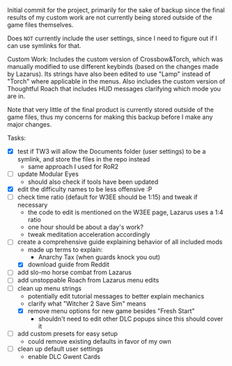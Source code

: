 Initial commit for the project, primarily for the sake of backup since the final results of my custom work are not currently being stored outside of the game files themselves.

Does `NOT` currently include the user settings, since I need to figure out if I can use symlinks for that.

Custom Work:
Includes the custom version of Crossbow&Torch, which was manually modified to use different keybinds (based on the changes made by Lazarus). Its strings have also been edited to use "Lamp" instead of "Torch" where applicable in the menus.
Also includes the custom version of Thoughtful Roach that includes HUD messages clarifying which mode you are in.

Note that very little of the final product is currently stored outside of the game files, thus my concerns for making this backup before I make any major changes.

Tasks:
- [X] test if TW3 will allow the Documents folder (user settings) to be a symlink, and store the files in the repo instead
	- same approach I used for RoR2
- [ ] update Modular Eyes
	- should also check if tools have been updated
- [X] edit the difficulty names to be less offensive :P
- [ ] check time ratio (default for W3EE should be 1:15) and tweak if necessary
	- the code to edit is mentioned on the W3EE page, Lazarus uses a 1:4 ratio
	- one hour should be about a day's work?
	- tweak meditation acceleration accordingly
- [ ] create a comprehensive guide explaining behavior of all included mods
  - made up terms to explain:
    - Anarchy Tax (when guards knock you out)
  - [X] download guide from Reddit
- [ ] add slo-mo horse combat from Lazarus
- [ ] add unstoppable Roach from Lazarus
menu edits
- [ ] clean up menu strings
  - potentially edit tutorial messages to better explain mechanics
  - clarify what "Witcher 2 Save Sim" means
  - [X] remove menu options for new game besides "Fresh Start"
    - shouldn't need to edit other DLC popups since this should cover it
- [ ] add custom presets for easy setup
  - could remove existing defaults in favor of my own
- [ ] clean up default user settings
  - enable DLC Gwent Cards
